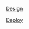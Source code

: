 [Design](https://www.figma.com/design/3ylWJJTUmkSK3jnWPOa4v4/%D0%A2%D0%B5%D1%81%D1%82%D0%BE%D0%B2%D0%BE%D0%B5-%D0%B7%D0%B0%D0%B4%D0%B0%D0%BD%D0%B8%D0%B5-Skypro?node-id=0-4&node-type=frame)

[Deploy](https://my-expenses-delta.vercel.app/)